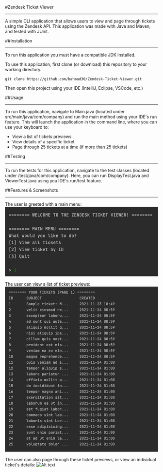 #Zendesk Ticket Viewer

---

A simple CLI application that allows users to view and page through tickets 
using the Zendesk API. This application was made with Java and Maven, and tested with JUnit.


##Installation

---
To run this application you must have a compatible JDK installed.

To use this application, first clone (or download) this repository
to your working directory.

```
git clone https://github.com/bahmad30/Zendesk-Ticket-Viewer.git
```
Then open this project using your IDE (IntelliJ, Eclipse, VSCode, etc.)

##Usage

---

To run this application, navigate to Main.java (located under src/main/java/com/company)
and run the main method using your IDE's run feature. This will launch the application in
the command line, where you can use your keyboard to:
* View a list of tickets previews
* View details of a specific ticket
* Page through 25 tickets at a time (if more than 25 tickets)

##Testing

---

To run the tests for this application, navigate to the test
classes (located under /test/java/com/company). Here, you can run DisplayTest.java
and ViewerTest.java using you IDE's run/test feature.

##Features & Screenshots

---

The user is greeted with a main menu:
![Alt text](/screenshots/main_menu.png?raw=true)

The user can view a list of ticket previews:
![Alt text](/screenshots/ticket_page.png?raw=true)

The user can also page through these ticket previews, or view an individual ticket's details:
![Alt text](/screenshots/single_ticket_display.png?raw=true)

